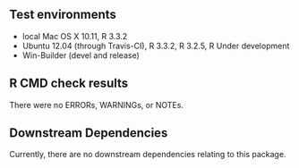 ## Test environments
* local Mac OS X 10.11, R 3.3.2
* Ubuntu 12.04 (through Travis-CI), R 3.3.2, R 3.2.5, R Under development
* Win-Builder (devel and release)

## R CMD check results
There were no ERRORs, WARNINGs, or NOTEs.

## Downstream Dependencies
Currently, there are no downstream dependencies relating to this package.

